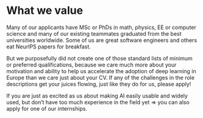 # What we value
Many of our applicants have MSc or PhDs in math, physics, EE or computer science and many of our existing teammates graduated from the best universities worldwide. Some of us are great software engineers and others eat NeurIPS papers for
breakfast.

But we purposefully did not create one of those standard lists of minimum or preferred qualifications, because we care much more about your motivation and ability to help us accelerate the adoption of deep learning in Europe than we care
just about your CV. If any of the challenges in the role descriptions get your juices flowing, just like they do for us, please apply!

If you are just as excited as us about making AI easily usable and widely used, but don’t have too much experience in the field yet => you can also apply for one of our internships.
